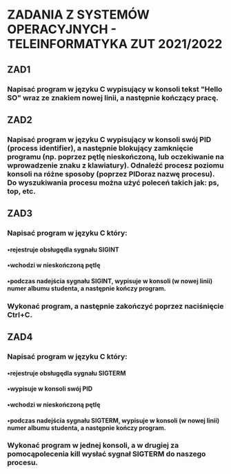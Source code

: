 # ZADANIA Z SYSTEMÓW OPERACYJNYCH - TELEINFORMATYKA ZUT 2021/2022

## ZAD1
### Napisać program w języku C wypisujący w konsoli tekst "Hello SO" wraz ze znakiem nowej linii, a następnie kończący pracę.

## ZAD2
### Napisać program w języku C wypisujący w konsoli swój PID (process identifier), a następnie blokujący zamknięcie programu (np. poprzez pętlę nieskończoną, lub oczekiwanie na wprowadzenie znaku z klawiatury). Odnaleźć procesz poziomu konsoli na różne sposoby (poprzez PIDoraz nazwę procesu). Do wyszukiwania procesu można użyć poleceń takich jak: ps, top, etc.

## ZAD3
### Napisać program w języku C który:
#### •rejestruje obsługędla sygnału SIGINT
#### •wchodzi w nieskończoną pętlę
#### •podczas nadejścia sygnału SIGINT, wypisuje w konsoli (w nowej linii) numer albumu studenta, a następnie kończy program.
### Wykonać program, a następnie zakończyć poprzez naciśnięcie Ctrl+C.

## ZAD4
### Napisać program w języku C który:
#### •rejestruje obsługędla sygnału SIGTERM
#### •wypisuje w konsoli swój PID
#### •wchodzi w nieskończoną pętlę
#### •podczas nadejścia sygnału SIGTERM, wypisuje w konsoli (w nowej linii) numer albumu studenta, a następnie kończy program.
### Wykonać program w jednej konsoli, a w drugiej za pomocąpolecenia kill wysłać sygnał SIGTERM do naszego procesu.

